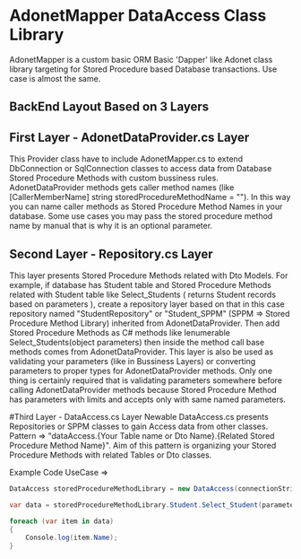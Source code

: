 # **AdonetMapper DataAccess Class Library**

AdonetMapper is a custom basic ORM Basic 'Dapper' like Adonet class library targeting for Stored Procedure based Database transactions.
Use case is almost the same.

## BackEnd Layout Based on 3 Layers

## First Layer - AdonetDataProvider.cs Layer
This Provider class have to include AdonetMapper.cs to extend DbConnection or SqlConnection classes to access data from Database Stored Procedure Methods with custom bussiness rules.
AdonetDataProvider methods gets caller method names (like [CallerMemberName] string storedProcedureMethodName = ""). In this way you can name caller methods as Stored Procedure Method Names in your database. Some use cases you may pass the stored procedure method name by manual that is why it is an optional parameter.


## Second Layer - Repository.cs Layer
This layer presents Stored Procedure Methods related with Dto Models. For example, if database has Student table and Stored Procedure Methods related with Student table like Select_Students ( returns Student records based on parameters ), create a repository layer based on that in this case repository named "StudentRepository" or "Student_SPPM" (SPPM => Stored Procedure Method Library) inherited from AdonetDataProvider. Then add Stored Procedure Methods as C# methods like Ienumerable<Student> Select_Students(object parameters) then inside the method call base methods comes from AdonetDataProvider.
This layer is also be used as validating your parameters (like in Bussiness Layers) or converting parameters to proper types for AdonetDataProvider methods. Only one thing is certainly required that is validating parameters somewhere before calling AdonetDataProvider methods because Stored Procedure Method has parameters with limits and accepts only with same named parameters.

#Third Layer - DataAccess.cs Layer
Newable DataAccess.cs presents Repositories or SPPM classes to gain Access data from other classes. 
Pattern => "dataAccess.{Your Table name or Dto Name}.{Related Stored Procedure Method Name}".
Aim of this pattern is organizing your Stored Procedure Methods with related Tables or Dto classes.

Example Code UseCase =>
```csharp
DataAccess storedProcedureMethodLibrary = new DataAccess(connectionString);

var data = storedProcedureMethodLibrary.Student.Select_Student(parameters);

foreach (var item in data)
{
    Console.log(item.Name);
}
```
